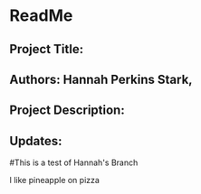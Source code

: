 # ReadMe

## Project Title: 

## Authors: Hannah Perkins Stark, 

## Project Description:


## Updates:

#This is a test of Hannah's Branch 


I like pineapple on pizza


